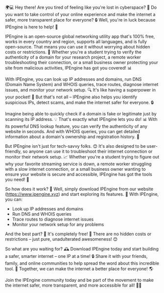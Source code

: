 🌍💻 Hey there! Are you tired of feeling like you're lost in cyberspace? 🤔 Do you want to take control of your online experience and make the internet a safer, more transparent place for everyone? 🔒 Well, you're in luck because IPEngine is here to help! 🚀

IPEngine is an open-source global networking utility app that's 100% free, works in every country and region, supports all languages, and is fully open-source. That means you can use it without worrying about hidden costs or restrictions. 💸 Whether you're a student trying to verify the authenticity of a domain for your research project, a remote worker troubleshooting their connection, or a small business owner protecting your site from malicious activities, IPEngine has got you covered! 📊

With IPEngine, you can look up IP addresses and domains, run DNS (Domain Name System) and WHOIS queries, trace routes, diagnose internet issues, and monitor your network setup. 🔍 It's like having a superpower in your pocket! 🎉 But that's not all – IPEngine also helps you identify suspicious IPs, detect scams, and make the internet safer for everyone. 🔒

Imagine being able to quickly check if a domain is fake or legitimate just by scanning its IP address. 💡 That's exactly what IPEngine lets you do! 📊 With its powerful DNS lookup feature, you can verify the authenticity of any website in seconds. And with WHOIS queries, you can get detailed information about a domain's ownership and registration history. 🔑

But IPEngine isn't just for tech-savvy folks. 😊 It's also designed to be user-friendly, so anyone can use it to troubleshoot their internet connection or monitor their network setup. 📈 Whether you're a student trying to figure out why your favorite streaming service is down, a remote worker struggling with a slow internet connection, or a small business owner wanting to ensure your website is secure and accessible, IPEngine has got the tools you need! 🔧

So how does it work? 🤔 Well, simply download IPEngine from our website (https://www.ipengine.xyz) and start exploring its features. 🔮 With IPEngine, you can:

* Look up IP addresses and domains
* Run DNS and WHOIS queries
* Trace routes to diagnose internet issues
* Monitor your network setup for any problems

And the best part? 🎉 It's completely free! 💸 There are no hidden costs or restrictions – just pure, unadulterated awesomeness! 😊

So what are you waiting for? 🕰️ Download IPEngine today and start building a safer, smarter internet – one IP at a time! 🔒 Share it with your friends, family, and online communities to help spread the word about this incredible tool. 💬 Together, we can make the internet a better place for everyone! 🌎

Join the IPEngine community today and be part of the movement to make the internet safer, more transparent, and more accessible for all! 🚀💪